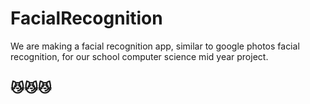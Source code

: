 # FacialRecognition
We are making a facial recognition app, similar to google photos facial recognition, for our school computer science mid year project.
##
## 😼😼😼